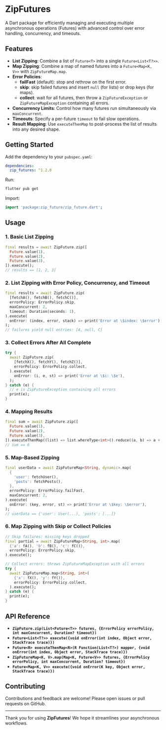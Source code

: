# ZipFutures

A Dart package for efficiently managing and executing multiple asynchronous operations (Futures) with advanced control over error handling, concurrency, and timeouts.

## Features

- **List Zipping**: Combine a list of `Future<T>` into a single `Future<List<T?>>`.
- **Map Zipping**: Combine a map of named futures into a `Future<Map<K, V>>` with `ZipFutureMap.map`.
- **Error Policies**:
    - **failFast** (default): stop and rethrow on the first error.
    - **skip**: skip failed futures and insert `null` (for lists) or drop keys (for maps).
    - **collect**: wait for all futures, then throw a `ZipFutureException` or `ZipFutureMapException` containing all errors.
- **Concurrency Limits**: Control how many futures run simultaneously via `maxConcurrent`.
- **Timeouts**: Specify a per-future `timeout` to fail slow operations.
- **Result Mapping**: Use `executeThenMap` to post-process the list of results into any desired shape.

## Getting Started

Add the dependency to your `pubspec.yaml`:

```yaml
dependencies:
  zip_futures: ^1.2.0
```

Run:

```bash
flutter pub get
```

Import:

```dart
import 'package:zip_future/zip_future.dart';
```

## Usage

### 1. Basic List Zipping

```dart
final results = await ZipFuture.zip([
  Future.value(1),
  Future.value(2),
  Future.value(3),
]).execute();
// results == [1, 2, 3]
```

### 2. List Zipping with Error Policy, Concurrency, and Timeout

```dart
final results = await ZipFuture.zip(
  [fetchA(), fetchB(), fetchC()],
  errorPolicy: ErrorPolicy.skip,
  maxConcurrent: 2,
  timeout: Duration(seconds: 1),
).execute(
  onError: (index, error, stack) => print('Error at \$index: \$error'),
);
// failures yield null entries: [A, null, C]
```

### 3. Collect Errors After All Complete

```dart
try {
  await ZipFuture.zip(
    [fetchX(), fetchY(), fetchZ()],
    errorPolicy: ErrorPolicy.collect,
  ).execute(
    onError: (i, e, st) => print('Error at \$i: \$e'),
  );
} catch (e) {
  // e is ZipFutureException containing all errors
  print(e);
}
```

### 4. Mapping Results

```dart
final sum = await ZipFuture.zip([
  Future.value(1),
  Future.value(2),
  Future.value(3),
]).executeThenMap((list) => list.whereType<int>().reduce((a, b) => a + b));
// sum == 6
```

### 5. Map-Based Zipping

```dart
final userData = await ZipFutureMap<String, dynamic>.map(
  {
    'user': fetchUser(),
    'posts': fetchPosts(),
  },
  errorPolicy: ErrorPolicy.failFast,
  maxConcurrent: 2,
).execute(
  onError: (key, error, st) => print('Error at \$key: \$error'),
);
// userData == {'user': User(...), 'posts': [...]} 
```

### 6. Map Zipping with Skip or Collect Policies

```dart
// Skip failures: missing keys dropped
final partial = await ZipFutureMap<String, int>.map(
  {'a': fA(), 'b': fB(), 'c': fC()},
  errorPolicy: ErrorPolicy.skip,
).execute();

// Collect errors: throws ZipFutureMapException with all errors
try {
  await ZipFutureMap.map<String, int>(
    {'x': fX(), 'y': fY()},
    errorPolicy: ErrorPolicy.collect,
  ).execute();
} catch (e) {
  print(e);
}
```

## API Reference

- **`ZipFuture.zip(List<Future<T>> futures, {ErrorPolicy errorPolicy, int maxConcurrent, Duration? timeout})`**
- **`Future<List<T?>> execute({void onError(int index, Object error, StackTrace trace)})`**
- **`Future<R> executeThenMap<R>(R Function(List<T?>) mapper, {void onError(int index, Object error, StackTrace trace)})`**
- **`ZipFutureMap<K, V>.map(Map<K, Future<V>> futures, {ErrorPolicy errorPolicy, int maxConcurrent, Duration? timeout})`**
- **`Future<Map<K, V>> execute({void onError(K key, Object error, StackTrace trace)})`**

## Contributing

Contributions and feedback are welcome! Please open issues or pull requests on GitHub.

---

Thank you for using **ZipFutures**! We hope it streamlines your asynchronous workflows.
